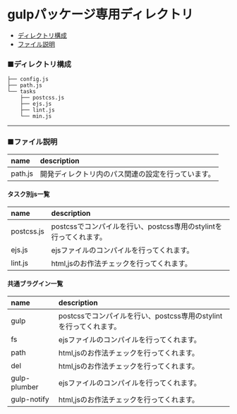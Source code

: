 # gulpパッケージ専用ディレクトリ
* [ディレクトリ構成](#dir)
* [ファイル説明](#file)

<a id="dir"></a>
### ■ディレクトリ構成
```
├── config.js
├── path.js
└── tasks
    ├── postcss.js
    ├── ejs.js
    ├── lint.js
    └── min.js
```
---

<a id="file"></a>
### ■ファイル説明

| name | description |
|:-----------|:------------|
| path.js  | 開発ディレクトリ内のパス関連の設定を行っています。 |

#### タスク別js一覧
| name | description |
|:-----------|:------------|
| postcss.js       | postcssでコンパイルを行い、postcss専用のstylintを行ってくれます。 |
| ejs.js       | ejsファイルのコンパイルを行ってくれます。 |
| lint.js       | html,jsのお作法チェックを行ってくれます。 |

#### 共通ブラグイン一覧
| name | description |
|:-----------|:------------|
| gulp       | postcssでコンパイルを行い、postcss専用のstylintを行ってくれます。 |
| fs       | ejsファイルのコンパイルを行ってくれます。 |
| path       | html,jsのお作法チェックを行ってくれます。 |
| del       | html,jsのお作法チェックを行ってくれます。 |
| gulp-plumber       | ejsファイルのコンパイルを行ってくれます。 |
| gulp-notify       | html,jsのお作法チェックを行ってくれます。 |
